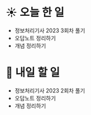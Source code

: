 # ☀️ 오늘 한 일
- 정보처리기사 2023 3회차 풀기
- 오답노트 정리하기
- 개념 정리하기

# 🚩 내일 할 일
- 정보처리기사 2023 2회차 풀기
- 오답노트 정리하기
- 개념 정리하기
